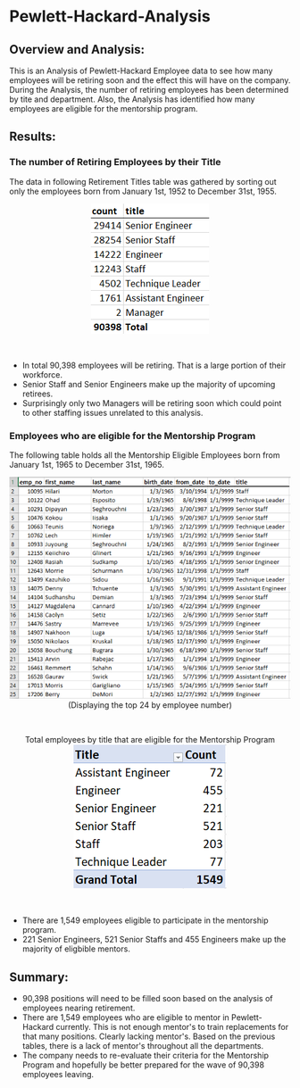 # Pewlett-Hackard-Analysis

## Overview and Analysis:
This is an Analysis of Pewlett-Hackard Employee data to see how many employees will be retiring soon and the effect this will have on the company.
During the Analysis, the number of retiring employees has been determined by tite and department. Also, the Analysis has identified how many employees are eligible for the mentorship program.
## Results:

### The number of Retiring Employees by their Title
The data in following Retirement Titles table was gathered by sorting out only the employees born from January 1st, 1952 to December 31st, 1955. 

<p align="center">
<img src="https://github.com/mehill37/Pewlett-Hackard-Analysis/blob/fd30bc1ecfa809a6180c527139cc87bda13b69f8/Data/retiring_titles.png">
</p><br/>

- In total 90,398 employees will be retiring. That is a large portion of their workforce.
- Senior Staff and Senior Engineers make up the majority of upcoming retirees.
- Surprisingly only two Managers will be retiring soon which could point to other staffing issues unrelated to this analysis.

### Employees who are eligible for the Mentorship Program
The following table holds all the Mentorship Eligible Employees born from January 1st, 1965 to December 31st, 1965.

<p align="center">
<img src="https://github.com/mehill37/Pewlett-Hackard-Analysis/blob/fd30bc1ecfa809a6180c527139cc87bda13b69f8/Data/mentorship_eligibility3.png">
(Displaying the top 24 by employee number)
</p><br/>

<p align="center">
Total employees by title that are eligible for the Mentorship Program
<img src="https://github.com/mehill37/Pewlett-Hackard-Analysis/blob/fd30bc1ecfa809a6180c527139cc87bda13b69f8/Data/mentorship_eligibility.png">
</p><br/>

- There are 1,549 employees eligible to participate in the mentorship program.
- 221 Senior Engineers, 521 Senior Staffs and 455 Engineers make up the majority of eligbible mentors.

## Summary:
- 90,398 positions will need to be filled soon based on the analysis of employees nearing retirement.
- There are 1,549 employees who are eligible to mentor in Pewlett-Hackard currently. This is not enough mentor's to train replacements for that many positions. Clearly lacking mentor's. Based on the previous tables, there is a lack of mentor's throughout all the departments.
- The company needs to re-evaluate their criteria for the Mentorship Program and hopefully be better prepared for the wave of 90,398 employees leaving.
